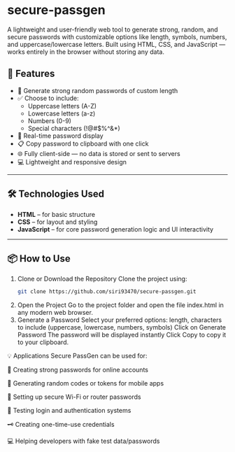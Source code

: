 # secure-passgen
A lightweight and user-friendly web tool to generate strong, random, and secure passwords with customizable options like length, symbols, numbers, and uppercase/lowercase letters. Built using HTML, CSS, and JavaScript — works entirely in the browser without storing any data.

## 🔐 Features

- 🔢 Generate strong random passwords of custom length
- ✅ Choose to include:
  - Uppercase letters (A-Z)
  - Lowercase letters (a-z)
  - Numbers (0-9)
  - Special characters (!@#$%^&*)
- 🎯 Real-time password display
- 📋 Copy password to clipboard with one click
- 🌐 Fully client-side — no data is stored or sent to servers
- 💻 Lightweight and responsive design

---

## 🛠 Technologies Used

- **HTML** – for basic structure  
- **CSS** – for layout and styling  
- **JavaScript** – for core password generation logic and UI interactivity  

---

## 📦 How to Use

1. Clone or Download the Repository 
   Clone the project using:
   ```bash
   git clone https://github.com/siri93470/secure-passgen.git
2. Open the Project
Go to the project folder and open the file index.html in any modern web browser.
3. Generate a Password
Select your preferred options: length, characters to include (uppercase, lowercase, numbers, symbols)
Click on Generate Password
The password will be displayed instantly
Click Copy to copy it to your clipboard.

💡 Applications
Secure PassGen can be used for:

🔐 Creating strong passwords for online accounts

📱 Generating random codes or tokens for mobile apps

🔑 Setting up secure Wi-Fi or router passwords

🧪 Testing login and authentication systems

🗝️ Creating one-time-use credentials

💻 Helping developers with fake test data/passwords
